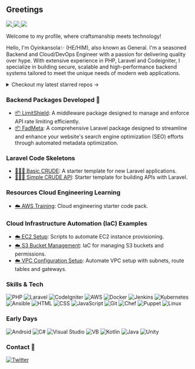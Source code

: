 ## Greetings
<a href="https://github.com/generalfocus">
  <img src="https://badges.pufler.dev/visits/generalfocus/generalfocus?style=flat-square&logo=github">
</a>
<a href="https://github.com/generalfocus?tab=repositories">
  <img src="https://badges.pufler.dev/repos/generalfocus?style=flat-square&logo=github">
</a>
<a href="https://github.com/generalfocus">
  <img src="https://img.shields.io/github/followers/generalfocus?style=social">
</a>

Welcome to my profile, where craftsmanship meets technology!

Hello, I'm Oyinkansola✨ (HE/HIM), also known as General. I'm a seasoned Backend and Cloud/DevOps Engineer with a passion for delivering quality over hype. With extensive experience in PHP, Laravel and Codeigniter, I specialize in building secure, scalable and high-performance backend systems tailored to meet the unique needs of modern web applications.

<details>
  <summary>Checkout my latest starred repos -></summary>
  <a href="https://github.com/generalfocus?tab=stars">
    <img src="https://badges.pufler.dev/last-stars/generalfocus?count=6&padding=15&perRow=3" />
  </a>
</details>

### Backend Packages Developed 🌱
- [📦 LimitShield](https://github.com/GeneralFocus/LimitShield): A middleware package designed to manage and enforce API rate limiting efficiently.
- [📦 FadMeta](https://github.com/): A comprehensive Laravel package designed to streamline and enhance your website's search engine optimization (SEO) efforts through automated metadata optimization.

### Laravel Code Skeletons
- [👨🏽‍💻 Basic CRUDE](https://github.com/): A starter template for new Laravel applications.
- [👨🏽‍💻 Simple CRUDE API](https://github.com/): Starter template for building APIs with Laravel.

### Resources Cloud Engineering Learning
- [☁️ AWS Training](https://github.com/GeneralFocus/AWSCloud): Cloud engineering starter code pack.

### Cloud Infrastructure Automation (IaC) Examples
- [☁️ EC2 Setup](https://github.com/): Scripts to automate EC2 instance provisioning.
- [☁️ S3 Bucket Management](https://github.com/): IaC for managing S3 buckets and permissions.
- [☁️ VPC Configuration Setup](https://github.com/): Automate VPC setup with subnets, route tables and gateways.


### Skills & Tech
<p>
  <img alt="PHP" src="https://img.shields.io/badge/-PHP-777BB4?style=flat-square&logo=php&logoColor=white" />
  <img alt="Laravel" src="https://img.shields.io/badge/-Laravel-FF2D20?style=flat-square&logo=laravel&logoColor=white" />
  <img alt="CodeIgniter" src="https://img.shields.io/badge/-CodeIgniter-EF4223?style=flat-square&logo=codeigniter&logoColor=white" />
  <img alt="AWS" src="https://img.shields.io/badge/-AWS-232F3E?style=flat-square&logo=amazon-aws&logoColor=white" />
  <img alt="Docker" src="https://img.shields.io/badge/-Docker-2496ED?style=flat-square&logo=docker&logoColor=white" />
  <img alt="Jenkins" src="https://img.shields.io/badge/-Jenkins-D24939?style=flat-square&logo=jenkins&logoColor=white" />
  <img alt="Kubernetes" src="https://img.shields.io/badge/-Kubernetes-326CE5?style=flat-square&logo=kubernetes&logoColor=white" />
  <img alt="Ansible" src="https://img.shields.io/badge/-Ansible-EE0000?style=flat-square&logo=ansible&logoColor=white" />
  <img alt="HTML" src="https://img.shields.io/badge/-HTML-E34F26?style=flat-square&logo=html5&logoColor=white" />
  <img alt="CSS" src="https://img.shields.io/badge/-CSS-1572B6?style=flat-square&logo=css3&logoColor=white" />
  <img alt="JavaScript" src="https://img.shields.io/badge/-JavaScript-F7DF1E?style=flat-square&logo=javascript&logoColor=white" />
  <img alt="Git" src="https://img.shields.io/badge/-Git-F05032?style=flat-square&logo=git&logoColor=white" />
  <img alt="Chef" src="https://img.shields.io/badge/-Chef-FFA500?style=flat-square&logo=chef&logoColor=white" />
  <img alt="Puppet" src="https://img.shields.io/badge/-Puppet-FFAE1A?style=flat-square&logo=puppet&logoColor=white" />
  <img alt="Linux" src="https://img.shields.io/badge/-Linux-FCC624?style=flat-square&logo=linux&logoColor=white" />
</p>

### Early Days

<p>
  <img alt="Android" src="https://img.shields.io/badge/-Android-3DDC84?style=flat-square&logo=android&logoColor=white" />
  <img alt="C#" src="https://img.shields.io/badge/-C%23-239120?style=flat-square&logo=c-sharp&logoColor=white" />
  <img alt="Visual Studio" src="https://img.shields.io/badge/-Visual%20Studio-5C2D91?style=flat-square&logo=visual-studio&logoColor=white" />
  <img alt="VB" src="https://img.shields.io/badge/-Visual%20Basic-68217A?style=flat-square&logo=visual-studio&logoColor=white" />
  <img alt="Kotlin" src="https://img.shields.io/badge/-Kotlin-0095D5?style=flat-square&logo=kotlin&logoColor=white" />
  <img alt="Java" src="https://img.shields.io/badge/-Java-007396?style=flat-square&logo=java&logoColor=white" />
  <img alt="Unity" src="https://img.shields.io/badge/-Unity-000000?style=flat-square&logo=unity&logoColor=white" />
</p>

### Contact 💬
<a href="https://x.com/generalfocus1" target="_blank">
  <img alt="Twitter" src="https://img.shields.io/badge/twitter-gray?style=for-the-badge&logo=x" />
</a>
